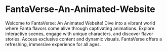 # FantaVerse-An-Animated-Website
Welcome to FantaVerse: An Animated Website! Dive into a vibrant world where Fanta flavors come alive through captivating animations. Explore interactive scenes, engage with unique characters, and discover flavor stories. Access exclusive content and dynamic visuals. FantaVerse offers a refreshing, immersive experience for all ages. 

